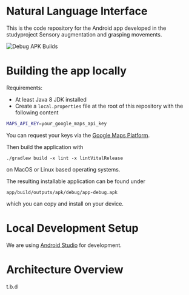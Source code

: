 # Natural Language Interface

This is the code repository for the Android app developed in the studyproject Sensory augmentation and grasping movements.

![Debug APK Builds](https://github.com/StudyProject-NLI/NLInterface/actions/workflows/main.yml)

# Building the app locally
Requirements:
- At least Java 8 JDK installed
- Create a `local.properties` file at the root of this repository with the following content

```bash
MAPS_API_KEY=your_google_maps_api_key
```

You can request your keys via the [Google Maps Platform](https://developers.google.com/maps/documentation/embed/get-api-key).

Then build the application with 

```
./gradlew build -x lint -x lintVitalRelease
```

on MacOS or Linux based operating systems.

The resulting installable application can be found under 

`app/build/outputs/apk/debug/app-debug.apk`

which you can copy and install on your device.


# Local Development Setup

We are using [Android Studio](https://developer.android.com/studio/) for development.


# Architecture Overview

t.b.d
